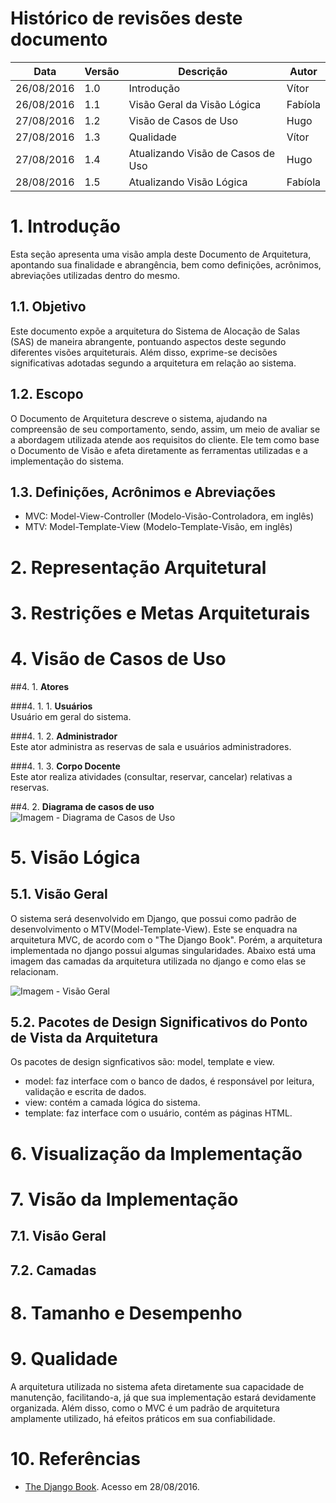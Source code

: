# Histórico de revisões deste documento

|Data|Versão|Descrição|Autor|
|----|------|---------|-------|
|26/08/2016 |1.0 | Introdução |Vítor |
|26/08/2016 |1.1 | Visão Geral da Visão Lógica |Fabíola |
|27/08/2016 |1.2 | Visão de Casos de Uso |Hugo |
|27/08/2016 |1.3 | Qualidade |Vítor |
|27/08/2016 |1.4 | Atualizando Visão de Casos de Uso |Hugo |
|28/08/2016 |1.5 | Atualizando Visão Lógica|Fabíola |
# 1. Introdução

Esta seção apresenta uma visão ampla deste Documento de Arquitetura, apontando sua finalidade e abrangência, bem como definições, acrônimos, abreviações utilizadas dentro do mesmo.

## 1.1. Objetivo

Este documento expõe a arquitetura do Sistema de Alocação de Salas (SAS) de maneira abrangente, pontuando aspectos deste segundo diferentes visões arquiteturais. Além disso, exprime-se decisões significativas adotadas segundo a arquitetura em relação ao sistema.

## 1.2. Escopo

O Documento de Arquitetura descreve o sistema, ajudando na compreensão de seu comportamento, sendo, assim, um meio de avaliar se a abordagem utilizada atende aos requisitos do cliente. Ele tem como base o Documento de Visão e afeta diretamente as ferramentas utilizadas e a implementação do sistema.

## 1.3. Definições, Acrônimos e Abreviações

* MVC: Model-View-Controller (Modelo-Visão-Controladora, em inglês) 
* MTV: Model-Template-View (Modelo-Template-Visão, em inglês)


# 2. Representação Arquitetural

# 3. Restrições e Metas Arquiteturais

# 4. Visão de Casos de Uso

##4. 1.  **Atores**  

###4. 1. 1. **Usuários**  
Usuário em geral do sistema.  

###4. 1. 2. **Administrador**  
Este ator administra as reservas de sala e usuários administradores.   

###4. 1. 3. **Corpo Docente**  
Este ator realiza atividades (consultar, reservar, cancelar) relativas a reservas.
  
##4. 2. **Diagrama de casos de uso**  
![Imagem - Diagrama de Casos de Uso](https://raw.githubusercontent.com/wiki/fga-gpp-mds/2016.2-Time05-SalasFGA/img/use_cases_v2.jpg)

# 5. Visão Lógica

## 5.1. Visão Geral

O sistema será desenvolvido em Django, que possui como padrão de desenvolvimento o MTV(Model-Template-View). Este se enquadra na arquitetura MVC, de acordo com o "The Django Book". Porém, a arquitetura implementada no django possui algumas singularidades. Abaixo está uma imagem das camadas da arquitetura utilizada no django e como elas se relacionam.

![Imagem - Visão Geral](https://raw.githubusercontent.com/wiki/fga-gpp-mds/2016.2-Time05-SalasFGA/img/arquitetura1.png)
## 5.2. Pacotes de Design Significativos do Ponto de Vista da Arquitetura

Os pacotes de design signficativos são: model, template e view.
* model: faz interface com o banco de dados, é responsável por leitura, validação e escrita de dados.
* view: contém a camada lógica do sistema.
* template: faz interface com o usuário, contém as páginas HTML.

# 6. Visualização da Implementação

# 7. Visão da Implementação

## 7.1. Visão Geral

## 7.2. Camadas

# 8. Tamanho e Desempenho

# 9. Qualidade

A arquitetura utilizada no sistema afeta diretamente sua capacidade de manutenção, facilitando-a, já que sua implementação estará devidamente organizada. Além disso, como o MVC é um padrão de arquitetura amplamente utilizado, há efeitos práticos em sua confiabilidade.

# 10. Referências

* [The Django Book](http://www.djangobook.com/en/2.0/). Acesso em 28/08/2016.